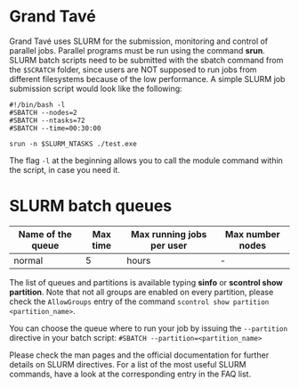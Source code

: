 # Grand Tavé

Grand Tavé uses SLURM for the submission, monitoring and control of parallel jobs. 
Parallel programs must be run using the command __srun__. SLURM batch scripts need to be submitted with the sbatch command 
from the `$SCRATCH` folder, since users are NOT supposed to run jobs from different filesystems because of the low performance. 
A simple SLURM job submission script would look like the following:
```
#!/bin/bash -l
#SBATCH --nodes=2
#SBATCH --ntasks=72
#SBATCH --time=00:30:00

srun -n $SLURM_NTASKS ./test.exe 
```

The flag `-l` at the beginning allows you to call the module command within the script, in case you need it.

# SLURM batch queues

Name of the queue |	Max time | Max running jobs per user | Max number nodes
--- | --- | --- | ---
normal | 5 | hours |	- | 160

The list of queues and partitions is available typing __sinfo__ or __scontrol show partition__. 
Note that not all groups are enabled on every partition, please check the `AllowGroups` entry of the command
`scontrol show partition <partition_name>`.

You can choose the queue where to run your job by issuing the `--partition` directive in your batch script: 
`#SBATCH --partition=<partition_name>`

Please check the man pages and the official documentation for further details on SLURM directives.
For a list of the most useful SLURM commands, have a look at the corresponding entry in the FAQ list.

